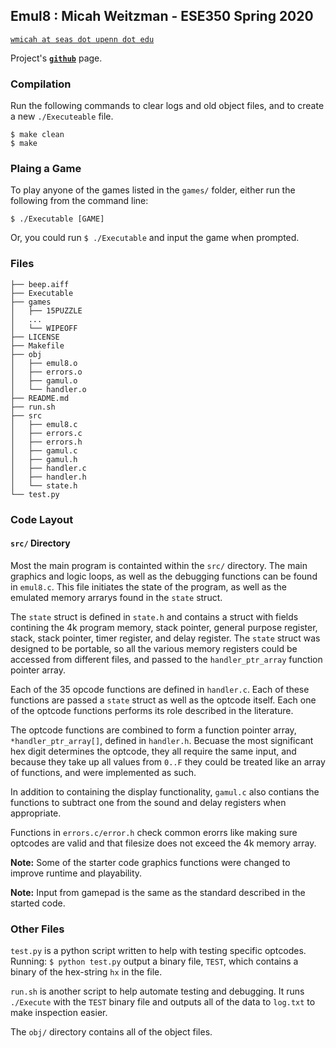 ## Emul8 : Micah Weitzman - ESE350 Spring 2020
[`wmicah at seas dot upenn dot edu`](mailto:wmicah@seas.upenn.edu)  

Project's [__`github`__](https://github.com/mikachoow21/emul8) page. 
### Compilation
Run the following commands to clear logs and old object files, and to create a new `./Executeable` file. 
```shell 
$ make clean 
$ make 
```
### Plaing a Game
To play anyone of the games listed in the `games/` folder, either run the following from the command line: 
```shell 
$ ./Executable [GAME]
```
Or, you could run `$ ./Executable` and input the game when prompted. 

### Files
```
├── beep.aiff
├── Executable
├── games
│   ├── 15PUZZLE
│   ...
│   └── WIPEOFF
├── LICENSE
├── Makefile
├── obj
│   ├── emul8.o
│   ├── errors.o
│   ├── gamul.o
│   └── handler.o
├── README.md
├── run.sh
├── src
│   ├── emul8.c
│   ├── errors.c
│   ├── errors.h
│   ├── gamul.c
│   ├── gamul.h
│   ├── handler.c
│   ├── handler.h
│   └── state.h
└── test.py
```
### Code Layout 
#### `src/` Directory
Most the main program is containted within the `src/` directory. The main graphics and logic loops, as well as the debugging functions can be found in `emul8.c`. This file initiates the state of the program, as well as the emulated memory arrarys found in the `state` struct.

The `state` struct is defined in `state.h` and contains a struct with fields contining the 4k program memory, stack pointer, general purpose register, stack, stack pointer, timer register, and delay register. The `state` struct was designed to be portable, so all the various memory registers could be accessed from different files, and passed to the `handler_ptr_array` function pointer array.  

Each of the 35 opcode functions are defined in `handler.c`. Each of these functions are passed a `state` struct as well as the optcode itself. Each one of the optcode functions performs its role described in the literature.

The optcode functions are combined to form a function pointer array, `*handler_ptr_array[]`, defined in `handler.h`. Becuase the most significant hex digit determines the optcode, they all require the same input, and because they take up all values from `0..F` they could be treated like an array of functions, and were implemented as such.  

In addition to containing the display functionality, `gamul.c` also contians the functions to subtract one from the sound and delay registers when appropriate. 

Functions in `errors.c/error.h` check common erorrs like making sure optcodes are valid and that filesize does not exceed the 4k memory array. 

__Note:__ Some of the starter code graphics functions were changed to improve runtime and playability.

__Note:__ Input from gamepad is the same as the standard described in the started code. 

### Other Files 
`test.py` is a python script written to help with testing specific optcodes. Running: `$ python test.py` output a binary file, `TEST`, which contains a binary of the hex-string `hx` in the file.

`run.sh` is another script to help automate testing and debugging. It runs `./Execute` with the `TEST` binary file and outputs all of the data to `log.txt` to make inspection easier. 

The `obj/` directory contains all of the object files. 
